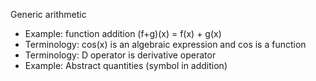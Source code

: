 Generic arithmetic
* Example: function addition (f+g)(x) = f(x) + g(x)
* Terminology: cos(x) is an algebraic expression and cos is a function
* Terminology: D operator is derivative operator
* Example: Abstract quantities (symbol in addition)